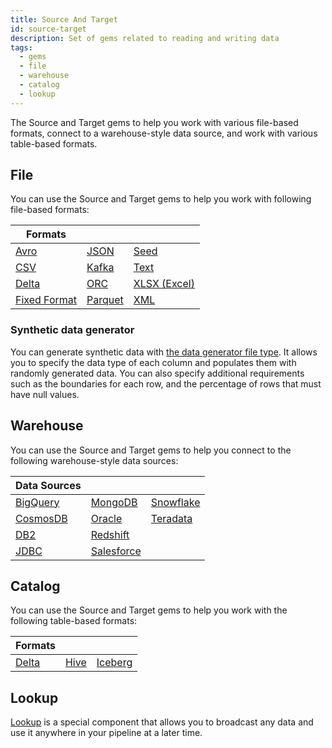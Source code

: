 ```yaml
---
title: Source And Target
id: source-target
description: Set of gems related to reading and writing data
tags:
  - gems
  - file
  - warehouse
  - catalog
  - lookup
---
```


The Source and Target gems to help you work with various file-based formats, connect to a warehouse-style data source, and work with various table-based formats.

## File

You can use the Source and Target gems to help you work with following file-based formats:

| Formats                             |                           |                             |
| ----------------------------------- | ------------------------- | --------------------------- |
| [Avro](./file/avro)                 | [JSON](./file/json)       | [Seed](./file/seed)         |
| [CSV](./file/csv)                   | [Kafka](./file/kafka)     | [Text](./file/text)         |
| [Delta](./file/delta)               | [ORC](./file/orc)         | [XLSX (Excel)](./file/xlsx) |
| [Fixed Format](./file/fixed-format) | [Parquet](./file/parquet) | [XML](./file/xml)           |

### Synthetic data generator

You can generate synthetic data with [the data generator file type](/docs/Spark/gems/source-target/file/synthetic-data-generator.md). It allows you to specify the data type of each column and populates them with randomly generated data. You can also specify additional requirements such as the boundaries for each row, and the percentage of rows that must have null values.

## Warehouse

You can use the Source and Target gems to help you connect to the following warehouse-style data sources:

| Data Sources                     |                                      |                                    |
| -------------------------------- | ------------------------------------ | ---------------------------------- |
| [BigQuery](./warehouse/bigquery) | [MongoDB](./warehouse/mongodb)       | [Snowflake](./warehouse/snowflake) |
| [CosmosDB](./warehouse/cosmos)   | [Oracle](./warehouse/oracle)         | [Teradata](./warehouse/teradata)   |
| [DB2](./warehouse/db2)           | [Redshift](./warehouse/redshift)     |                                    |
| [JDBC](./warehouse/jdbc)         | [Salesforce](./warehouse/salesforce) |                                    |

## Catalog

You can use the Source and Target gems to help you work with the following table-based formats:

| Formats                        |                              |                                    |
| ------------------------------ | ---------------------------- | ---------------------------------- |
| [Delta](./catalog-table/delta) | [Hive](./catalog-table/hive) | [Iceberg](./catalog-table/iceberg) |

## Lookup

[Lookup](/docs/Spark/gems/source-target/lookup.md) is a special component that allows you to broadcast any data and use it anywhere in your pipeline at a later time.
